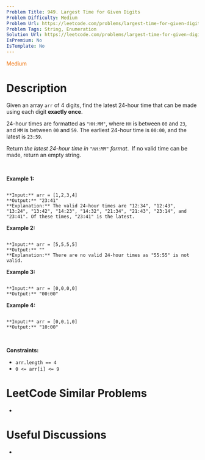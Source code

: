 ```yaml
---
Problem Title: 949. Largest Time for Given Digits
Problem Difficulty: Medium
Problem Url: https://leetcode.com/problems/largest-time-for-given-digits/
Problem Tags: String, Enumeration
Solution Url: https://leetcode.com/problems/largest-time-for-given-digits/solution/
IsPremium: No
IsTemplate: No
---
```


<span style="color: rgb(239, 108, 0);">Medium</span>

# Description

Given an array `arr` of 4 digits, find the latest 24-hour time that can be made using each digit **exactly once**.


24-hour times are formatted as `"HH:MM"`, where `HH` is between `00` and `23`, and `MM` is between `00` and `59`. The earliest 24-hour time is `00:00`, and the latest is `23:59`.


Return *the latest 24-hour time in `"HH:MM"` format*.  If no valid time can be made, return an empty string.


 


**Example 1:**



```

**Input:** arr = [1,2,3,4]
**Output:** "23:41"
**Explanation:** The valid 24-hour times are "12:34", "12:43", "13:24", "13:42", "14:23", "14:32", "21:34", "21:43", "23:14", and "23:41". Of these times, "23:41" is the latest.

```

**Example 2:**



```

**Input:** arr = [5,5,5,5]
**Output:** ""
**Explanation:** There are no valid 24-hour times as "55:55" is not valid.

```

**Example 3:**



```

**Input:** arr = [0,0,0,0]
**Output:** "00:00"

```

**Example 4:**



```

**Input:** arr = [0,0,1,0]
**Output:** "10:00"

```

 


**Constraints:**


* `arr.length == 4`
* `0 <= arr[i] <= 9`




# LeetCode Similar Problems

- []()

# Useful Discussions

- []()

